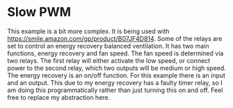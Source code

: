 # Slow PWM

This example is a bit more complex. It is being used with https://smile.amazon.com/gp/product/B07JF4D814. Some of the relays are set to control an energy recovery balanced ventilation. It has two main functions, energy recovery and fan speed. The fan speed is determined via two relays. The first relay will either activate the low speed, or connect power to the second relay, which two outputs will be medium or high speed.
The energy recovery is an on/off function. For this example there is an input and an output. This due to my energy recovery has a faulty timer relay, so I am doing this programmatically rather than just turning this on and off. Feel free to replace my abstraction here.
